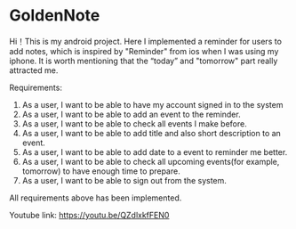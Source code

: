 # GoldenNote
Hi！This is my android project. Here I implemented a reminder for users to add notes, which is inspired by "Reminder" from ios when I was using my iphone. It is worth mentioning that the “today” and "tomorrow" part really attracted me.

Requirements:

1. As a user, I want to be able to have my account signed in to the system
2. As a user, I want to be able to add an event to the reminder.
3. As a user, I want to be able to check all events I make before.
4. As a user, I want to be able to add title and also short description to an event.
5. As a user, I want to be able to add date to a event to reminder me better.
6. As a user, I want to be able to check all upcoming events(for example, tomorrow) to have enough time to prepare.
7. As a user, I want to be able to sign out from the system.

All requirements above has been implemented. 

Youtube link:
https://youtu.be/QZdlxkfFEN0
